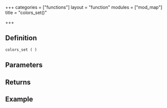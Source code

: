 +++
categories = ["functions"]
layout = "function"
modules = ["mod_map"]
title = "colors_set()"

+++

## Definition

    colors_set ( )

## Parameters

## Returns

## Example
